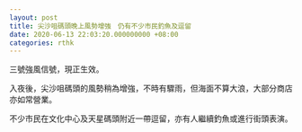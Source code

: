 ```yaml
---
layout: post
title: 尖沙咀碼頭晚上風勢增強　仍有不少市民釣魚及逗留
date: 2020-06-13 22:03:20.000000000 +08:00
categories: rthk
---
```


三號強風信號，現正生效。

入夜後，尖沙咀碼頭的風勢稍為增強，不時有驟雨，但海面不算大浪，大部分商店亦如常營業。

不少市民在文化中心及天星碼頭附近一帶逗留，亦有人繼續釣魚或進行街頭表演。
